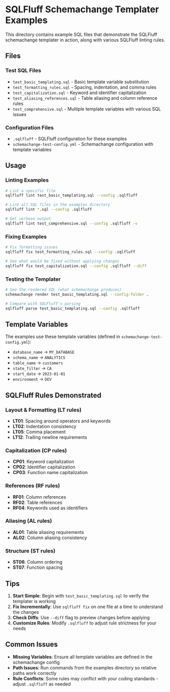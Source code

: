# SQLFluff Schemachange Templater Examples

This directory contains example SQL files that demonstrate the SQLFluff schemachange templater in action, along with various SQLFluff linting rules.

## Files

### Test SQL Files
- `test_basic_templating.sql` - Basic template variable substitution
- `test_formatting_rules.sql` - Spacing, indentation, and comma rules
- `test_capitalization.sql` - Keyword and identifier capitalization  
- `test_aliasing_references.sql` - Table aliasing and column reference rules
- `test_comprehensive.sql` - Multiple template variables with various SQL issues

### Configuration Files
- `.sqlfluff` - SQLFluff configuration for these examples
- `schemachange-test-config.yml` - Schemachange configuration with template variables

## Usage

### Linting Examples
```bash
# Lint a specific file
sqlfluff lint test_basic_templating.sql --config .sqlfluff

# Lint all SQL files in the examples directory
sqlfluff lint *.sql --config .sqlfluff

# Get verbose output
sqlfluff lint test_comprehensive.sql --config .sqlfluff -v
```

### Fixing Examples
```bash
# Fix formatting issues
sqlfluff fix test_formatting_rules.sql --config .sqlfluff

# See what would be fixed without applying changes
sqlfluff fix test_capitalization.sql --config .sqlfluff --diff
```

### Testing the Templater
```bash
# See the rendered SQL (what schemachange produces)
schemachange render test_basic_templating.sql --config-folder .

# Compare with SQLFluff's parsing
sqlfluff parse test_basic_templating.sql --config .sqlfluff
```

## Template Variables

The examples use these template variables (defined in `schemachange-test-config.yml`):

- `database_name` → `MY_DATABASE` 
- `schema_name` → `ANALYTICS`
- `table_name` → `customers`
- `state_filter` → `CA`
- `start_date` → `2023-01-01`
- `environment` → `DEV`

## SQLFluff Rules Demonstrated

### Layout & Formatting (LT rules)
- **LT01**: Spacing around operators and keywords
- **LT02**: Indentation consistency
- **LT05**: Comma placement
- **LT12**: Trailing newline requirements

### Capitalization (CP rules)  
- **CP01**: Keyword capitalization
- **CP02**: Identifier capitalization
- **CP03**: Function name capitalization

### References (RF rules)
- **RF01**: Column references
- **RF02**: Table references  
- **RF04**: Keywords used as identifiers

### Aliasing (AL rules)
- **AL01**: Table aliasing requirements
- **AL02**: Column aliasing consistency

### Structure (ST rules)
- **ST06**: Column ordering
- **ST07**: Function spacing

## Tips

1. **Start Simple**: Begin with `test_basic_templating.sql` to verify the templater is working
2. **Fix Incrementally**: Use `sqlfluff fix` on one file at a time to understand the changes
3. **Check Diffs**: Use `--diff` flag to preview changes before applying
4. **Customize Rules**: Modify `.sqlfluff` to adjust rule strictness for your needs

## Common Issues

- **Missing Variables**: Ensure all template variables are defined in the schemachange config
- **Path Issues**: Run commands from the examples directory so relative paths work correctly  
- **Rule Conflicts**: Some rules may conflict with your coding standards - adjust `.sqlfluff` as needed